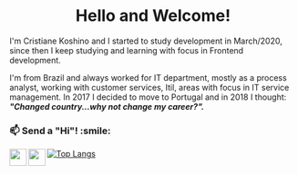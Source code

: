 <h1 align="center"> Hello and Welcome! </h1>

 I'm Cristiane Koshino and I started to study development in March/2020, since then I keep studying and learning with focus in Frontend development.
 
 I'm from Brazil and always worked for IT department, mostly as a process analyst, working with customer services, Itil, areas with focus in IT service management. In 2017 I decided to move to Portugal and in 2018 I thought: <em><strong>"Changed country...why not change my career?".</strong></em>
 
 
<h3>📫 Send a "Hi"! :smile: </h3>
<a href="https://www.linkedin.com/in/cristiane-koshino/">
  <img align="left" src="https://cdn.jsdelivr.net/npm/simple-icons@3.12.0/icons/linkedin.svg" width="30px" />
</a>
<a href="https://www.instagram.com/kitkoshino/">
  <img align="left" src="https://cdn.jsdelivr.net/npm/simple-icons@v3/icons/instagram.svg" width="30px" />
</a>



 
 
 
 [![Top Langs](https://github-readme-stats.vercel.app/api/top-langs/?username=kitkoshino&theme=radical&title_color=8E2DE2&text_color=fff)](https://github.com/kitkoshino/github-readme-stats)

<!--
**kitkoshino/kitkoshino** is a ✨ _special_ ✨ repository because its `README.md` (this file) appears on your GitHub profile.






Here are some ideas to get you started:

- 🔭 I’m currently working on ...
- 🌱 I’m currently learning ...
- 👯 I’m looking to collaborate on ...
- 🤔 I’m looking for help with ...
- 💬 Ask me about ...

- 😄 Pronouns: ...
- ⚡ Fun fact: ...
-->
